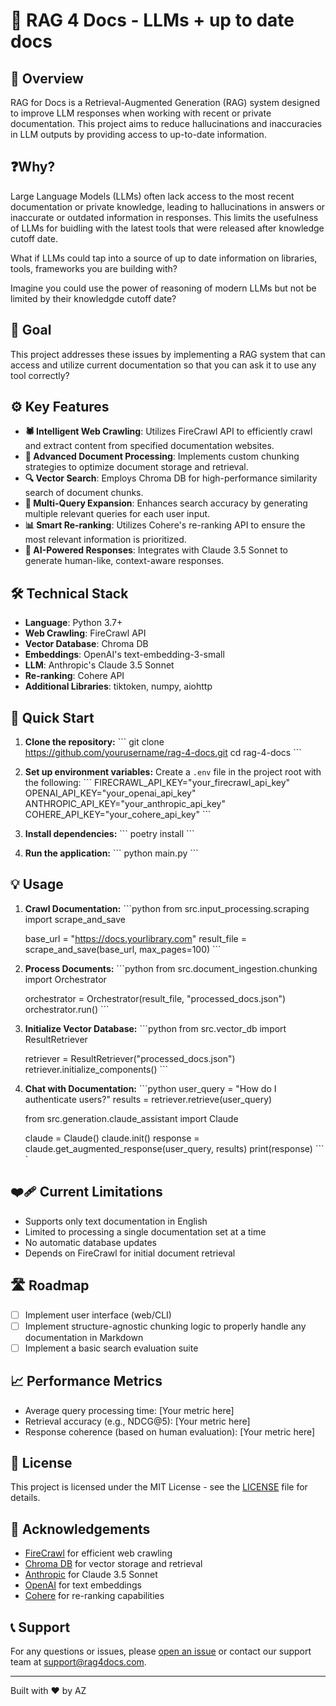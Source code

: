 # 🚀 RAG 4 Docs - LLMs + up to date docs

## 🌟 Overview

RAG for Docs is a Retrieval-Augmented Generation (RAG) system designed to improve LLM responses when working with recent or private documentation. This project aims to reduce hallucinations and inaccuracies in LLM outputs by providing access to up-to-date information.

## ❓Why?
Large Language Models (LLMs) often lack access to the most recent documentation or private knowledge, leading to hallucinations in answers or inaccurate or outdated information in responses. This limits the usefulness of LLMs for buidling with the latest tools that were released after knowledge cutoff date.

What if LLMs could tap into a source of up to date information on libraries, tools, frameworks you are building with? 

Imagine you could use the power of reasoning of modern LLMs but not be limited by their knowledgde cutoff date?

## 🎯 Goal
This project addresses these issues by implementing a RAG system that can access and utilize current documentation so that you can ask it to use any tool correctly?

## ⚙️ Key Features

- **🕷️ Intelligent Web Crawling**: Utilizes FireCrawl API to efficiently crawl and extract content from specified documentation websites.
- **🧠 Advanced Document Processing**: Implements custom chunking strategies to optimize document storage and retrieval.
- **🔍 Vector Search**: Employs Chroma DB for high-performance similarity search of document chunks.
- **🔄 Multi-Query Expansion**: Enhances search accuracy by generating multiple relevant queries for each user input.
- **📊 Smart Re-ranking**: Utilizes Cohere's re-ranking API to ensure the most relevant information is prioritized.
- **🤖 AI-Powered Responses**: Integrates with Claude 3.5 Sonnet to generate human-like, context-aware responses.

## 🛠️ Technical Stack

- **Language**: Python 3.7+
- **Web Crawling**: FireCrawl API
- **Vector Database**: Chroma DB
- **Embeddings**: OpenAI's text-embedding-3-small
- **LLM**: Anthropic's Claude 3.5 Sonnet
- **Re-ranking**: Cohere API
- **Additional Libraries**: tiktoken, numpy, aiohttp

## 🚀 Quick Start

1. **Clone the repository:**
   \```
   git clone https://github.com/yourusername/rag-4-docs.git
   cd rag-4-docs
   \```

2. **Set up environment variables:**
   Create a `.env` file in the project root with the following:
   \```
   FIRECRAWL_API_KEY="your_firecrawl_api_key"
   OPENAI_API_KEY="your_openai_api_key"
   ANTHROPIC_API_KEY="your_anthropic_api_key"
   COHERE_API_KEY="your_cohere_api_key"
   \```

3. **Install dependencies:**
   \```
   poetry install
   \```

4. **Run the application:**
   \```
   python main.py
   \```

## 💡 Usage

1. **Crawl Documentation:**
   \```python
   from src.input_processing.scraping import scrape_and_save

   base_url = "https://docs.yourlibrary.com"
   result_file = scrape_and_save(base_url, max_pages=100)
   \```

2. **Process Documents:**
   \```python
   from src.document_ingestion.chunking import Orchestrator

   orchestrator = Orchestrator(result_file, "processed_docs.json")
   orchestrator.run()
   \```

3. **Initialize Vector Database:**
   \```python
   from src.vector_db import ResultRetriever

   retriever = ResultRetriever("processed_docs.json")
   retriever.initialize_components()
   \```

4. **Chat with Documentation:**
   \```python
   user_query = "How do I authenticate users?"
   results = retriever.retrieve(user_query)

   from src.generation.claude_assistant import Claude

   claude = Claude()
   claude.init()
   response = claude.get_augmented_response(user_query, results)
   print(response)
   \```
`
## ❤️‍🩹 Current Limitations

- Supports only text documentation in English 
- Limited to processing a single documentation set at a time
- No automatic database updates
- Depends on FireCrawl for initial document retrieval

## 🛣️ Roadmap

- [ ] Implement user interface (web/CLI)
- [ ] Implement structure-agnostic chunking logic to properly handle any documentation in Markdown
- [ ] Implement a basic search evaluation suite

## 📈 Performance Metrics

- Average query processing time: [Your metric here]
- Retrieval accuracy (e.g., NDCG@5): [Your metric here]
- Response coherence (based on human evaluation): [Your metric here]


## 📜 License

This project is licensed under the MIT License - see the [LICENSE](LICENSE) file for details.

## 🙏 Acknowledgements

- [FireCrawl](https://firecrawl.dev/) for efficient web crawling
- [Chroma DB](https://www.trychroma.com/) for vector storage and retrieval
- [Anthropic](https://www.anthropic.com/) for Claude 3.5 Sonnet
- [OpenAI](https://openai.com/) for text embeddings
- [Cohere](https://cohere.ai/) for re-ranking capabilities

## 📞 Support

For any questions or issues, please [open an issue](https://github.com/yourusername/rag-4-docs/issues) or contact our support team at support@rag4docs.com.

---

Built with ❤️ by AZ
